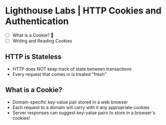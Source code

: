 # Lighthouse Labs | HTTP Cookies and Authentication

* [ ] What is a Cookie? 🍪
* [ ] Writing and Reading Cookies

## HTTP is Stateless

* HTTP does NOT keep track of state between transactions
* Every request that comes in is treated "fresh"

## What is a Cookie?

* Domain-specific key-value pair stored in a web browser
* Each request to a domain will carry with it any appropriate cookies
* Server responses can suggest key-value pairs to store in a browser's cookies!
